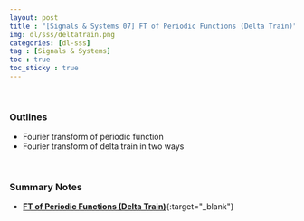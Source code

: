 ```yaml
---
layout: post
title : "[Signals & Systems 07] FT of Periodic Functions (Delta Train)"
img: dl/sss/deltatrain.png
categories: [dl-sss]  
tag : [Signals & Systems]
toc : true
toc_sticky : true
---
```


<br/>

### Outlines
- Fourier transform of periodic function
- Fourier transform of delta train in two ways

<br/>

### Summary Notes 
- [**FT of Periodic Functions (Delta Train)**](https://drive.google.com/file/d/1Qupyx7-t443XqFzoiOf_Ro53jBOO30qO/view?usp=drive_link){:target="_blank"}



